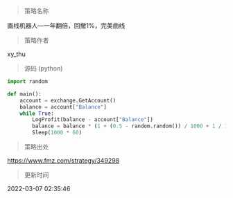 
> 策略名称

画线机器人—一年翻倍，回撤1%，完美曲线

> 策略作者

xy_thu





> 源码 (python)

``` python
import random

def main():
    account = exchange.GetAccount()
    balance = account["Balance"]
    while True:
        LogProfit(balance - account["Balance"])
        balance = balance * (1 + (0.5 - random.random()) / 1000 + 1 / 100000)
        Sleep(1000 * 60)

```

> 策略出处

https://www.fmz.com/strategy/349298

> 更新时间

2022-03-07 02:35:46
